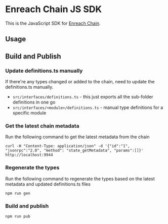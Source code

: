 # Enreach Chain JS SDK

This is the JavaScript SDK for [Enreach Chain](https://github.com/EnreachNetwork/enreach-chain.git).

## Usage


## Build and Publish

### Update definitions.ts manually

If there're any types changed or added to the chain, need to update the definitions.ts manually.

- `src/interfaces/definitions.ts` - this just exports all the sub-folder definitions in one go
- `src/interfaces/<module>/definitions.ts` - manual type definitions for a specific module

### Get the latest chain metadata

Run the following command to get the latest metadata from the chain
```shell
curl -H "Content-Type: application/json" -d '{"id":"1", "jsonrpc":"2.0", "method": "state_getMetadata", "params":[]}' http://localhost:9944
```

### Regenerate the types

Run the following command to regenerate the types based on the latest metadata and updated definitions.ts files
```shell
npm run gen
```

### Build and publish
```shell
npm run pub
```
